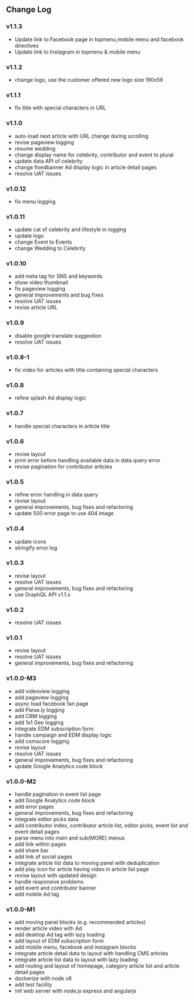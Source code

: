 ## Change Log
### v1.1.3
- Update link to Facebook page in topmenu,mobile menu and facebook directives 
- Update link to Instagram in topmenu & mobile menu


### v1.1.2
- change logo, use the customer offered new logo size 190x59

### v1.1.1
- fix title with special characters in URL

### v1.1.0
- auto-load next article with URL change during scrolling
- revise pageview logging
- resume wedding
- change display name for celebrity, contributor and event to plural
- update data API of celebrity
- change fixedbanner Ad display logic in article detail pages
- resolve UAT issues

### v1.0.12
- fix menu logging

### v1.0.11
- update cat of celebrity and lifestyle in logging
- update logo
- change Event to Events
- change Wedding to Celebrity

### v1.0.10
- add meta tag for SNS and keywords
- show video thumbnail
- fix pageview logging
- general improvements and bug fixes
- resolve UAT issues
- revise article URL

### v1.0.9
- disable google translate suggestion
- resolve UAT issues

### v1.0.8-1
- fix video for articles with title containing special characters

### v1.0.8
- refine splash Ad display logic

### v1.0.7
- handle special characters in article title

### v1.0.6
- revise layout
- print error before handling available data in data query error
- revise pagination for contributor articles

### v1.0.5
- refine error handling in data query
- revise layout
- general improvements, bug fixes and refactoring
- update 500 error page to use 404 image

### v1.0.4
- update icons
- stringify error log

### v1.0.3
- revise layout
- resolve UAT issues
- general improvements, bug fixes and refactoring
- use GraphQL API v1.1.x

### v1.0.2
- resolve UAT issues

### v1.0.1
- revise layout
- resolve UAT issues
- general improvements, bug fixes and refactoring

### v1.0.0-M3
- add videoview logging
- add pageview logging
- async load facebook fan page
- add Parse.ly logging
- add CRM logging
- add 1x1 Geo logging
- integrate EDM subscription form
- handle campaign and EDM display logic
- add comscore logging
- revise layout
- resolve UAT issues
- general improvements, bug fixes and refactoring
- update Google Analytics code block

### v1.0.0-M2
- handle pagination in event list page
- add Google Analytics code block
- add error pages
- general improvements, bug fixes and refactoring
- integrate editor picks data
- add contributor index, contributor article list, editor picks, event list and event detail pages
- parse menu into main and sub(MORE) menus
- add link within pages
- add share bar
- add link of social pages
- integrate article list data to moving panel with deduplication
- add play icon for article having video in article list page
- revise layout with updated design
- handle responsive problems
- add event and contributor banner
- add mobile Ad tag

### v1.0.0-M1
- add moving panel blocks (e.g. recommended articles)
- render article video with Ad
- add desktop Ad tag with lazy loading
- add layout of EDM subscription form
- add mobile menu, facebook and instagram blocks
- integrate article detail data to layout with handling CMS articles
- integrate article list data to layout with lazy loading
- add routing and layout of homepage, category article list and article detail pages
- dockerize with node v6
- add test facility
- init web server with node.js express and angularjs
